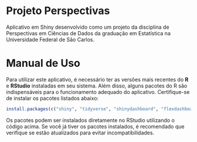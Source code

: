 # Projeto Perspectivas
Aplicativo em Shiny desenvolvido como um projeto da disciplina de Perspectivas em Ciências de Dados da graduação em Estatística na Universidade Federal de São Carlos.

# Manual de Uso
Para utilizar este aplicativo, é necessário ter as versões mais recentes do **R** e **RStudio** instaladas em seu sistema. Além disso, alguns pacotes do R são indispensáveis para o funcionamento adequado do aplicativo. Certifique-se de instalar os pacotes listados abaixo:

```r
install.packages(c("shiny", "tidyverse", "shinydashboard", "flexdashboard", "forcats", "randomForest"))
```

Os pacotes podem ser instalados diretamente no RStudio utilizando o código acima. Se você já tiver os pacotes instalados, é recomendado que verifique se estão atualizados para evitar incompatibilidades.
